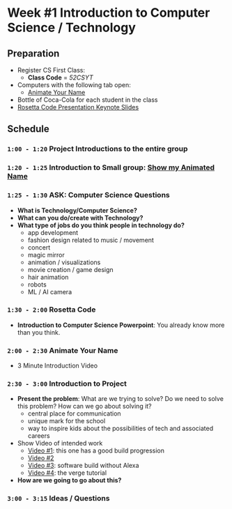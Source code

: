 # Week #1 Introduction to Computer Science / Technology
## Preparation
- Register CS First Class:
  - **Class Code** = _52CSYT_
- Computers with the following tab open:
  - [Animate Your Name](https://csfirst.withgoogle.com/c/cs-first/en/animate-a-name/animate-a-name/animate-a-name.html)
- Bottle of Coca-Cola for each student in the class
- [Rosetta Code Presentation Keynote Slides](https://github.com/WithMadiCo/IntroToTechnology/blob/master/curriculum/week1/RosettaCodeIntroduction.key)

## Schedule

### `1:00 - 1:20` **Project Introductions to the entire group**

### `1:20 - 1:25` **Introduction to Small group: [Show my Animated Name](https://scratch.mit.edu/projects/270453113/)**

### `1:25 - 1:30` **ASK: Computer Science Questions**
- **What is Technology/Computer Science?**  
- **What can you do/create with Technology?**  
- **What type of jobs do you think people in technology do?**  
  - app development
  - fashion design related to music / movement
  - concert
  - magic mirror
  - animation / visualizations
  - movie creation / game design
  - hair animation
  - robots
  - ML / AI camera
### `1:30 - 2:00` **Rosetta Code**
- **Introduction to Computer Science Powerpoint**: You already know more than you think.  

### `2:00 - 2:30` **Animate Your Name**
- 3 Minute Introduction Video  

### `2:30 - 3:00` **Introduction to Project**
- **Present the problem**: What are we trying to solve? Do we need to solve this problem? How can we go about solving it?  
  - central place for communication
  - unique mark for the school
  - way to inspire kids about the possibilities of tech and associated careers
- Show Video of intended work  
  - [Video #1](https://www.youtube.com/watch?v=fkVBAcvbrjU): this one has a good build progression
  - [Video #2](https://www.youtube.com/watch?v=aa3VVZA0e5Y)
  - [Video #3](https://www.youtube.com/watch?v=HO326ptdlco): software build without Alexa
  - [Video #4](https://www.theverge.com/circuitbreaker/2017/8/17/16158104/smart-mirror-diy-raspberry-pi-commute-weather-time-gadget): the verge tutorial
- **How are we going to go about this?**  

### `3:00 - 3:15` **Ideas / Questions**
